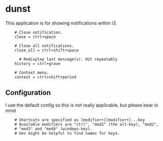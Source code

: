 # dunst

This application is for showing notifications within i3. 

```
    # Close notification.
    close = ctrl+space

    # Close all notifications.
    close_all = ctrl+shift+space

      # Redisplay last message(s). Hit repeatably
    history = ctrl+grave

    # Context menu.
    context = ctrl+shift+period
```

## Configuration

I use the default config so this is not really applicable, but please bear in mind

```
    # Shortcuts are specified as [modifier+][modifier+]...key
    # Available modifiers are "ctrl", "mod1" (the alt-key), "mod2",
    # "mod3" and "mod4" (windows-key).
    # Xev might be helpful to find names for keys.

```
